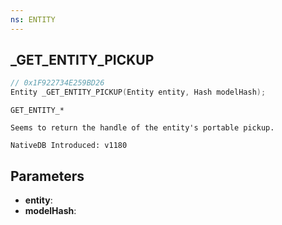 ```yaml
---
ns: ENTITY
---
```

## _GET_ENTITY_PICKUP

```c
// 0x1F922734E259BD26
Entity _GET_ENTITY_PICKUP(Entity entity, Hash modelHash);
```

```
GET_ENTITY_*

Seems to return the handle of the entity's portable pickup.

NativeDB Introduced: v1180
```

## Parameters
* **entity**:
* **modelHash**:
